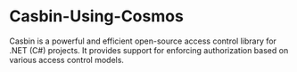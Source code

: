 # Casbin-Using-Cosmos

Casbin  is a powerful and efficient open-source access control library for .NET (C#) projects. It provides support for enforcing authorization based on various access control models.


